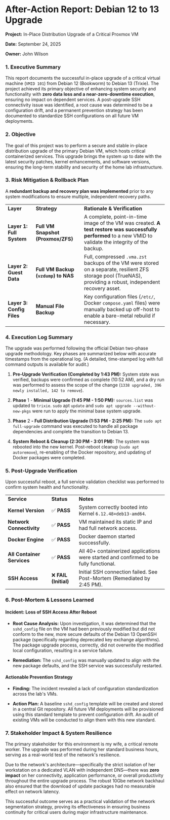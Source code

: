 # After-Action Report: Debian 12 to 13 Upgrade

**Project:** In-Place Distribution Upgrade of a Critical Proxmox VM

**Date:** September 24, 2025

**Owner:** John Wilson

### **1. Executive Summary**

This report documents the successful in-place upgrade of a critical virtual machine (`VMID 101`) from Debian 12 (Bookworm) to Debian 13 (Trixie). The project achieved its primary objective of enhancing system security and functionality with **zero data loss and a near-zero-downtime execution**, ensuring no impact on dependent services. A post-upgrade SSH connectivity issue was identified, a root cause was determined to be a configuration drift, and a permanent prevention strategy has been documented to standardize SSH configurations on all future VM deployments.

### **2. Objective**

The goal of this project was to perform a secure and stable in-place distribution upgrade of the primary Debian VM, which hosts critical containerized services. This upgrade brings the system up to date with the latest security patches, kernel enhancements, and software versions, ensuring the long-term stability and security of the home lab infrastructure.

### **3. Risk Mitigation & Rollback Plan**

A **redundant backup and recovery plan was implemented** prior to any system modifications to ensure multiple, independent recovery paths.

|   |   |   |
|---|---|---|
|**Layer**|**Strategy**|**Rationale & Verification**|
|**Layer 1: Full System**|**Full VM Snapshot (Proxmox/ZFS)**|A complete, point-in-time image of the VM was created. **A test restore was successfully performed** to a new VMID to validate the integrity of the backup.|
|**Layer 2: Guest Data**|**Full VM Backup (`vzdump`) to NAS**|Full, compressed `.vma.zst` backups of the VM were stored on a separate, resilient ZFS storage pool (TrueNAS), providing a robust, independent recovery asset.|
|**Layer 3: Config Files**|**Manual File Backup**|Key configuration files (`/etc/`, Docker `compose.yaml` files) were manually backed up off-host to enable a bare-metal rebuild if necessary.|

### **4.** Execution **Log Summary**

The upgrade was performed following the official Debian two-phase upgrade methodology. Key phases are summarized below with accurate timestamps from the operational log. (A detailed, time-stamped log with full command outputs is available for audit.)

1. **Pre-Upgrade Verification (Completed by 1:43 PM):** System state was verified, backups were confirmed as complete (10:52 AM), and a dry run was performed to assess the scope of the change (`1338 upgraded, 396 newly installed, 142 to remove`).
    
2. **Phase** 1 - **Minimal Upgrade (1:45 PM - 1:50 PM):** `sources.list` was updated to `trixie`. `sudo` apt `update` and `sudo apt upgrade --without-new-pkgs` were run to apply the minimal base system upgrade.
    
3. **Phase** 2 **- Full Distribution Upgrade (1:53 PM - 2:25 PM):** The `sudo apt full-upgrade` command was executed to handle all package dependencies and complete the transition to Debian 13.
    
4. **System Reboot & Cleanup (2:30 PM - 3:01 PM):** The system was rebooted into the new kernel. Post-reboot cleanup (`sudo apt autoremove`), re-enabling of the Docker repository, and updating of Docker packages were completed.
    

### **5. Post-Upgrade Verification**

Upon successful reboot, a full service validation checklist was performed to confirm system health and functionality.

|   |   |   |
|---|---|---|
|**Service**|**Status**|**Notes**|
|**Kernel Version**|✅ **PASS**|System correctly booted into Kernel `6.12.48+deb13-amd64`.|
|**Network Connectivity**|✅ **PASS**|VM maintained its static IP and had full network access.|
|**Docker Engine**|✅ **PASS**|Docker daemon started successfully.|
|**All Container Services**|✅ **PASS**|All 40+ containerized applications were started and confirmed to be fully functional.|
|**SSH Access**|❌ **FAIL (Initial)**|Initial SSH connection failed. See Post-Mortem (Remediated by 2:45 PM).|

### **6. Post-Mortem & Lessons Learned**

#### **Incident: Loss of SSH Access After Reboot**

- **Root Cause Analysis:** Upon investigation, it was determined that the `sshd_config` file on the VM had been previously modified but did not conform to the new, more secure defaults of the Debian 13 OpenSSH package (specifically regarding deprecated key exchange algorithms). The package upgrade process, correctly, did not overwrite the modified local configuration, resulting in a service failure.
    
- **Remediation:** The `sshd_config` was manually updated to align with the new package defaults, and the SSH service was successfully restarted.
    

#### **Actionable Prevention Strategy**

- **Finding:** The incident revealed a lack of configuration standardization across the lab's VMs.
    
- **Action Plan:** A baseline `sshd_config` template will be created and stored in a central Git repository. All future VM deployments will be provisioned using this standard template to prevent configuration drift. An audit of existing VMs will be conducted to align them with this new standard.
    

### **7. Stakeholder Impact & System Resilience**

The primary stakeholder for this environment is my wife, a critical remote worker. The upgrade was performed during her standard business hours, serving as a real-world test of the network's resilience.

Due to the network's architecture—specifically the strict isolation of her workstation on a dedicated VLAN with independent DNS—there was **zero impact** on her connectivity, application performance, or overall productivity throughout the entire upgrade process. The robust 10Gbe network backhaul also ensured that the download of update packages had no measurable effect on network latency.

This successful outcome serves as a practical validation of the network segmentation strategy, proving its effectiveness in ensuring business continuity for critical users during major infrastructure maintenance.

